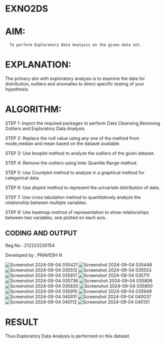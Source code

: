 # EXNO2DS
# AIM:
      To perform Exploratory Data Analysis on the given data set.
      
# EXPLANATION:
  The primary aim with exploratory analysis is to examine the data for distribution, outliers and anomalies to direct specific testing of your hypothesis.
  
# ALGORITHM:
STEP 1: Import the required packages to perform Data Cleansing,Removing Outliers and Exploratory Data Analysis.

STEP 2: Replace the null value using any one of the method from mode,median and mean based on the dataset available.

STEP 3: Use boxplot method to analyze the outliers of the given dataset.

STEP 4: Remove the outliers using Inter Quantile Range method.

STEP 5: Use Countplot method to analyze in a graphical method for categorical data.

STEP 6: Use displot method to represent the univariate distribution of data.

STEP 7: Use cross tabulation method to quantitatively analyze the relationship between multiple variables.

STEP 8: Use heatmap method of representation to show relationships between two variables, one plotted on each axis.

## CODING AND OUTPUT
Reg.No : 212223230154

Developed by : PRAVESH N

![Screenshot 2024-09-04 035421](https://github.com/user-attachments/assets/ffdcfd01-8a5f-4c1c-bfc6-01e5713684b7)
![Screenshot 2024-09-04 035446](https://github.com/user-attachments/assets/41e5ad26-ed3f-4b54-b544-dcf4377b6d71)
![Screenshot 2024-09-04 035512](https://github.com/user-attachments/assets/527ad20c-f7c7-448e-91f9-a32c776f01f4)
![Screenshot 2024-09-04 035553](https://github.com/user-attachments/assets/f7f9dd70-34f2-4a85-8745-13f2c2070e43)
![Screenshot 2024-09-04 035617](https://github.com/user-attachments/assets/a5005077-33c3-4e84-b092-e9970c4c1b79)
![Screenshot 2024-09-04 035711](https://github.com/user-attachments/assets/5670fc13-a958-4b17-adfc-93ac0219d62c)
![Screenshot 2024-09-04 035736](https://github.com/user-attachments/assets/9c839396-166a-46f5-9788-756756349df8)
![Screenshot 2024-09-04 035806](https://github.com/user-attachments/assets/374e6a7a-795d-4501-b090-616ddc1ea2bf)
![Screenshot 2024-09-04 035830](https://github.com/user-attachments/assets/34ad755e-0f89-48fd-9384-ccd24b0cb141)
![Screenshot 2024-09-04 035850](https://github.com/user-attachments/assets/1c7a74d7-0393-4407-b43a-f3534ca83d18)
![Screenshot 2024-09-04 035915](https://github.com/user-attachments/assets/3a89dd50-b246-4344-959a-9b0820a49f19)
![Screenshot 2024-09-04 035949](https://github.com/user-attachments/assets/6df3a545-d966-441c-aa25-51cb06d54faa)
![Screenshot 2024-09-04 040011](https://github.com/user-attachments/assets/058058ed-9b7a-4e32-8061-1d111beb2303)
![Screenshot 2024-09-04 040037](https://github.com/user-attachments/assets/7b0217d4-9537-464c-a1e8-e86d2969bea8)
![Screenshot 2024-09-04 040112](https://github.com/user-attachments/assets/35774a4a-2f30-49f6-afb8-9ef5f3e98b78)
![Screenshot 2024-09-04 040131](https://github.com/user-attachments/assets/4497643e-f188-409c-9e86-17333d59e73e)

# RESULT

Thus Exploratory Data Analysis is performed on this dataset.
